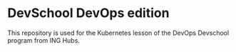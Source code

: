# DevSchool DevOps edition

This repository is used for the Kubernetes lesson of the DevOps Devschool program from ING Hubs.
